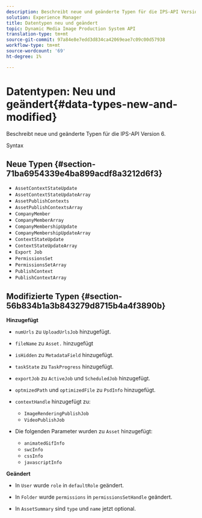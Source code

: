 ```yaml
---
description: Beschreibt neue und geänderte Typen für die IPS-API Version 6.
solution: Experience Manager
title: Datentypen neu und geändert
topic: Dynamic Media Image Production System API
translation-type: tm+mt
source-git-commit: 97a84e8e7edd3d834ca42069eae7c09c00d57938
workflow-type: tm+mt
source-wordcount: '69'
ht-degree: 1%

---
```



# Datentypen: Neu und geändert{#data-types-new-and-modified}

Beschreibt neue und geänderte Typen für die IPS-API Version 6.

Syntax

## Neue Typen {#section-71ba6954339e4ba899acdf8a3212d6f3}

* `AssetContextStateUpdate`
* `AssetContextStateUpdateArray`
* `AssetPublishContexts`
* `AssetPublishContextsArray`
* `CompanyMember`
* `CompanyMemberArray`
* `CompanyMembershipUpdate`
* `CompanyMembershipUpdateArray`
* `ContextStateUpdate`
* `ContextStateUpdateArray`
* `Export Job`
* `PermissionsSet`
* `PermissionsSetArray`
* `PublishContext`
* `PublishContextArray`

## Modifizierte Typen {#section-56b834b1a3b843279d8715b4a4f3890b}

**Hinzugefügt**

* `numUrls` zu `UploadUrlsJob` hinzugefügt.

* `fileName` zu `Asset.` hinzugefügt

* `isHidden` zu `MetadataField` hinzugefügt.

* `taskState` zu `TaskProgress` hinzugefügt.

* `exportJob` zu `ActiveJob` und `ScheduledJob` hinzugefügt.

* `optmizedPath` und `optimizedFile` zu `PsdInfo` hinzugefügt.

* `contextHandle` hinzugefügt zu:

   * `ImageRenderingPublishJob`
   * `VideoPublishJob`

* Die folgenden Parameter wurden zu `Asset` hinzugefügt:

   * `animatedGifInfo`
   * `swcInfo`
   * `cssInfo`
   * `javascriptInfo`

**Geändert**

* In `User` wurde `role` in `defaultRole` geändert.

* In `Folder` wurde `permissions` in `permissionsSetHandle` geändert.

* In `AssetSummary` sind `type` und `name` jetzt optional.

